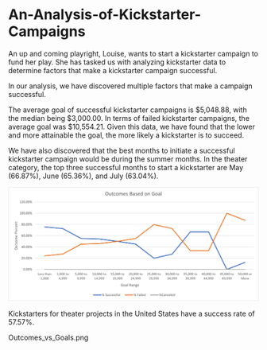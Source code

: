 # An-Analysis-of-Kickstarter-Campaigns

An up and coming playright, Louise, wants to start a kickstarter campaign to fund her play. She has tasked us with analyzing kickstarter data to determine factors that make a kickstarter campaign successful. 

In our analysis, we have discovered multiple factors that make a campaign successful. 

The average goal of successful kickstarter campaigns is $5,048.88, with the median being $3,000.00. In terms of failed kickstarter campaigns, the average goal was $10,554.21. Given this data, we have found that the lower and more attainable the goal, the more likely a kickstarter is to succeed. 

We have also discovered that the best months to initiate a successful kickstarter campaign would be during the summer months. In the theater category, the top three successful months to start a kickstarter are May (66.87%), June (65.36%), and July (63.04%). 

![](resources/Outcomes_vs_Goals.png)

Kickstarters for theater projects in the United States have a success rate of 57.57%. 

Outcomes_vs_Goals.png
